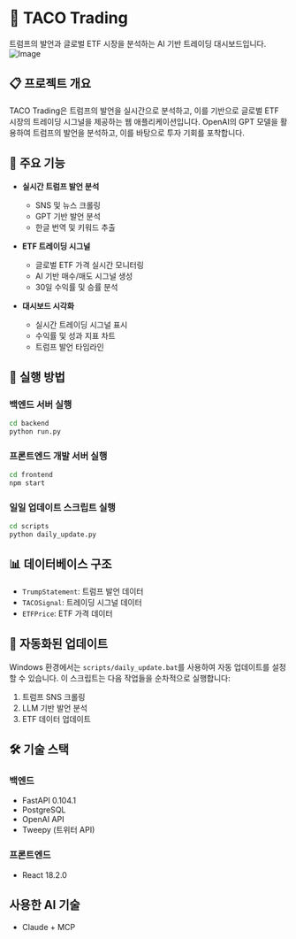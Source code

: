 # 🌮 TACO Trading

트럼프의 발언과 글로벌 ETF 시장을 분석하는 AI 기반 트레이딩 대시보드입니다.
![Image](https://github.com/user-attachments/assets/d7a1fcad-7bf5-4f74-8028-dcf61520e506)

## 📋 프로젝트 개요

TACO Trading은 트럼프의 발언을 실시간으로 분석하고, 이를 기반으로 글로벌 ETF 시장의 트레이딩 시그널을 제공하는 웹 애플리케이션입니다. OpenAI의 GPT 모델을 활용하여 트럼프의 발언을 분석하고, 이를 바탕으로 투자 기회를 포착합니다.

## 🚀 주요 기능

- **실시간 트럼프 발언 분석**
  - SNS 및 뉴스 크롤링
  - GPT 기반 발언 분석
  - 한글 번역 및 키워드 추출

- **ETF 트레이딩 시그널**
  - 글로벌 ETF 가격 실시간 모니터링
  - AI 기반 매수/매도 시그널 생성
  - 30일 수익률 및 승률 분석

- **대시보드 시각화**
  - 실시간 트레이딩 시그널 표시
  - 수익률 및 성과 지표 차트
  - 트럼프 발언 타임라인

## 🚀 실행 방법

### 백엔드 서버 실행
```bash
cd backend
python run.py
```

### 프론트엔드 개발 서버 실행
```bash
cd frontend
npm start
```

### 일일 업데이트 스크립트 실행
```bash
cd scripts
python daily_update.py
```

## 📊 데이터베이스 구조

- `TrumpStatement`: 트럼프 발언 데이터
- `TACOSignal`: 트레이딩 시그널 데이터
- `ETFPrice`: ETF 가격 데이터

## 🔄 자동화된 업데이트

Windows 환경에서는 `scripts/daily_update.bat`를 사용하여 자동 업데이트를 설정할 수 있습니다. 이 스크립트는 다음 작업들을 순차적으로 실행합니다:

1. 트럼프 SNS 크롤링
2. LLM 기반 발언 분석
3. ETF 데이터 업데이트


## 🛠 기술 스택

### 백엔드
- FastAPI 0.104.1
- PostgreSQL
- OpenAI API
- Tweepy (트위터 API)

### 프론트엔드
- React 18.2.0

## 사용한 AI 기술
- Claude + MCP
